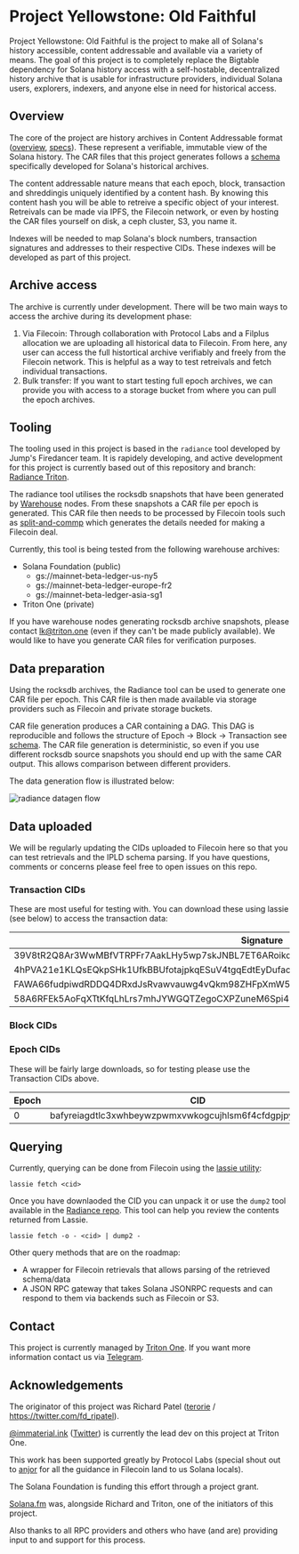 # Project Yellowstone: Old Faithful

Project Yellowstone: Old Faithful is the project to make all of Solana's history accessible, content addressable and available via a variety of means. The goal of this project is to completely replace the Bigtable dependency for Solana history access with a self-hostable, decentralized history archive that is usable for infrastructure providers, individual Solana users, explorers, indexers, and anyone else in need for historical access.

## Overview

The core of the project are history archives in Content Addressable format ([overview](https://web3.storage/docs/how-tos/work-with-car-files/), [specs](https://ipld.io/specs/transport/car/carv1/)). These represent a verifiable, immutable view of the Solana history. The CAR files that this project generates follows a [schema](https://github.com/gagliardetto/radiance-triton/blob/tx_meta/cmd/radiance/car/createcar/ledger.ipldsch) specifically developed for Solana's historical archives. 

The content addressable nature means that each epoch, block, transaction and shreddingis uniquely identified by a content hash. By knowing this content hash you will be able to retreive a specific object of your interest. Retreivals can be made via IPFS, the Filecoin network, or even by hosting the CAR files yourself on disk, a ceph cluster, S3, you name it.

Indexes will be needed to map Solana's block numbers, transaction signatures and addresses to their respective CIDs. These indexes will be developed as part of this project. 

## Archive access

The archive is currently under development. There will be two main ways to access the archive during its development phase:

1. Via Filecoin: Through collaboration with Protocol Labs and a Filplus allocation we are uploading all historical data to Filecoin. From here, any user can access the full histortical archive verifiably and freely from the Filecoin network. This is helpful as a way to test retreivals and fetch individual transactions.
2. Bulk transfer: If you want to start testing full epoch archives, we can provide you with access to a storage bucket from where you can pull the epoch archives.

## Tooling

The tooling used in this project is based in the `radiance` tool developed by Jump's Firedancer team. It is rapidely developing, and active development for this project is currently based out of this repository and branch: [Radiance Triton](https://github.com/gagliardetto/radiance-triton/tree/tx_meta/).

The radiance tool utilises the rocksdb snapshots that have been generated by [Warehouse](https://github.com/solana-labs/solana-bigtable) nodes. From these snapshots a CAR file per epoch is generated. This CAR file then needs to be processed by Filecoin tools such as [split-and-commp](https://github.com/anjor/go-fil-dataprep/) which generates the details needed for making a Filecoin deal. 

Currently, this tool is being tested from the following warehouse archives:
  - Solana Foundation (public)
    -  gs://mainnet-beta-ledger-us-ny5
    -  gs://mainnet-beta-ledger-europe-fr2
    -  gs://mainnet-beta-ledger-asia-sg1
  - Triton One (private)

If you have warehouse nodes generating rocksdb archive snapshots, please contact lk@triton.one (even if they can't be made publicly available). We would like to have you generate CAR files for verification purposes.

## Data preparation

Using the rocksdb archives, the Radiance tool can be used to generate one CAR file per epoch. This CAR file is then made available via storage providers such as Filecoin and private storage buckets. 

CAR file generation produces a CAR containing a DAG. This DAG is reproducible and follows the structure of Epoch -> Block -> Transaction see [schema](https://github.com/gagliardetto/radiance-triton/blob/tx_meta/cmd/radiance/car/createcar/ledger.ipldsch). The CAR file generation is deterministic, so even if you use different rocksdb source snapshots you should end up with the same CAR output. This allows comparison between different providers.

The data generation flow is illustrated below:

![radiance datagen flow](https://github.com/rpcpool/yellowstone-faithful/assets/5172293/65f6dd75-189b-4253-968a-e81bfe6c130f)

## Data uploaded

We will be regularly updating the CIDs uploaded to Filecoin here so that you can test retrievals and the IPLD schema parsing. If you have questions, comments or concerns please feel free to open issues on this repo.

### Transaction CIDs

These are most useful for testing with. You can download these using lassie (see below) to access the transaction data:

| Signature | Epoch | Block | CID |
| ------------- | ------------- | ------------- | ------------- |
| 39V8tR2Q8Ar3WwMBfVTRPFr7AakLHy5wp7skJNBL7ET6ARoikqc1TaMiuXEtHiNPLQKoeiVr5XnKH8QtjdonN4yM | 0 | 1 | bafyreiafcknvju54cilmqkopps4d3t4n3azjhrweyouxfltbgdo7mbpuoy |
| 4hPVA21e1KLQsEQkpSHk1UfkBBUfotajpkqESuV4tgqEdtEyDufaczAdZzSLexLhjytczDdSUFgwCTancgUWFzym | 0 | 1 | bafyreig3utb4u6x2agmyugntbxph4uesiodzq5k7typduhppcf62sdgjiu |
| FAWA66fudpiwdRDDQ4DRxdJsRvawvauwg4vQkm98ZHFpXmW5N7xzRiTRpt8QiZ19s1aVbzKgXW6kEZanwHeDFNS | 0 | 1 | bafyreigd7wopxlspljqkumzyiechhb43dwz6f67n4zbh7gef3kro4dj7qa |
| 58A6RFEk5AoFqXTtKfqLhLrs7mhJYWGQTZegoCXPZuneM6Spi47SNYk2M6d9MVzHbC9CpBVk5vrq24yyNgeQNK2p | 0 | 1 | bafyreieysdgkid4p3hszup7mwvyji2gzlsrkx5rmuqdz2i2ujs3wyfxdby |

### Block CIDs

### Epoch CIDs

These will be fairly large downloads, so for testing please use the Transaction CIDs above.

| Epoch | CID |
| ------------- | ------------- | 
| 0 | bafyreiagdtlc3xwhbeywzpwmxvwkogcujhlsm6f4cfdgpjpyu77gkubro4 |

## Querying

Currently, querying can be done from Filecoin using the [lassie utility](https://docs.filecoin.io/basics/how-retrieval-works/basic-retrieval/):

```
lassie fetch <cid>
```

Once you have downlaoded the CID you can unpack it or use the `dump2` tool available in the [Radiance repo](https://github.com/gagliardetto/radiance-triton/tree/tx_meta/). This tool can help you review the contents returned from Lassie.

```
lassie fetch -o - <cid> | dump2 -
```

Other query methods that are on the roadmap:

- A wrapper for Filecoin retrievals that allows parsing of the retrieved schema/data
- A JSON RPC gateway that takes Solana JSONRPC requests and can respond to them via backends such as Filecoin or S3.

## Contact

This project is currently managed by [Triton One](https://triton.one/). If you want more information contact us via [Telegram](https://t.me/+K0ONdq7fE4s0Mjdl). 

## Acknowledgements

The originator of this project was Richard Patel ([terorie](https://github.com/terorie) / https://twitter.com/fd_ripatel). 

[@immaterial.ink](https://github.com/gagliardetto) ([Twitter](https://twitter.com/immaterial_ink)) is currently the lead dev on this project at Triton One. 

This work has been supported greatly by Protocol Labs (special shout out to [anjor](https://github.com/anjor) for all the guidance in Filecoin land to us Solana locals).

The Solana Foundation is funding this effort through a project grant. 

[Solana.fm](https://solana.fm/) was, alongside Richard and Triton, one of the initiators of this project. 

Also thanks to all RPC providers and others who have (and are) providing input to and support for this process. 

